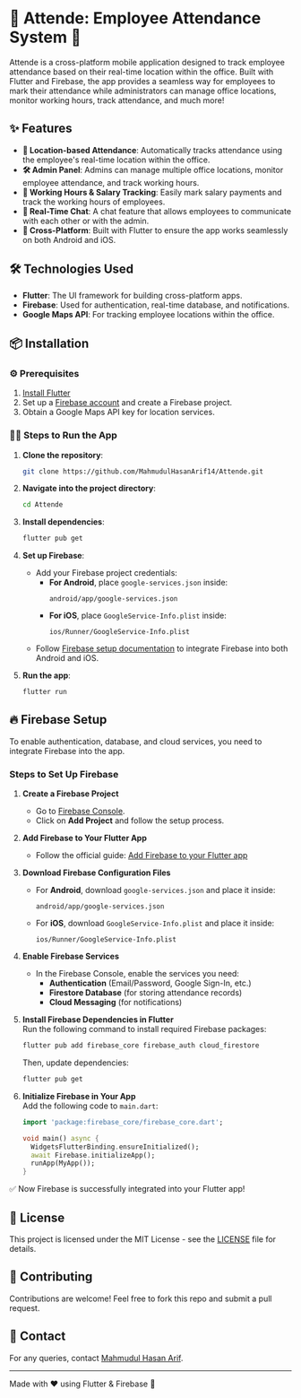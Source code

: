 # 🏢 Attende: Employee Attendance System 📍

Attende is a cross-platform mobile application designed to track employee attendance based on their real-time location within the office. Built with Flutter and Firebase, the app provides a seamless way for employees to mark their attendance while administrators can manage office locations, monitor working hours, track attendance, and much more!

## ✨ Features
- **📍 Location-based Attendance**: Automatically tracks attendance using the employee's real-time location within the office.
- **🛠️ Admin Panel**: Admins can manage multiple office locations, monitor employee attendance, and track working hours.
- **💼 Working Hours & Salary Tracking**: Easily mark salary payments and track the working hours of employees.
- **💬 Real-Time Chat**: A chat feature that allows employees to communicate with each other or with the admin.
- **📱 Cross-Platform**: Built with Flutter to ensure the app works seamlessly on both Android and iOS.

## 🛠 Technologies Used
- **Flutter**: The UI framework for building cross-platform apps.
- **Firebase**: Used for authentication, real-time database, and notifications.
- **Google Maps API**: For tracking employee locations within the office.

## 📦 Installation

### ⚙️ Prerequisites
1. [Install Flutter](https://flutter.dev/docs/get-started/install)
2. Set up a [Firebase account](https://firebase.google.com/) and create a Firebase project.
3. Obtain a Google Maps API key for location services.

### 🏃‍♂️ Steps to Run the App

1. **Clone the repository**:
   ```bash
   git clone https://github.com/MahmudulHasanArif14/Attende.git
   ```

2. **Navigate into the project directory**:
   ```bash
   cd Attende
   ```

3. **Install dependencies**:
   ```bash
   flutter pub get
   ```

4. **Set up Firebase**:
    - Add your Firebase project credentials:
        - **For Android**, place `google-services.json` inside:
          ```
          android/app/google-services.json
          ```
        - **For iOS**, place `GoogleService-Info.plist` inside:
          ```
          ios/Runner/GoogleService-Info.plist
          ```
    - Follow [Firebase setup documentation](https://firebase.flutter.dev/docs/overview) to integrate Firebase into both Android and iOS.

5. **Run the app**:
   ```bash
   flutter run
   ```

## 🔥 Firebase Setup
To enable authentication, database, and cloud services, you need to integrate Firebase into the app.

### Steps to Set Up Firebase

1. **Create a Firebase Project**
    - Go to [Firebase Console](https://console.firebase.google.com/).
    - Click on **Add Project** and follow the setup process.

2. **Add Firebase to Your Flutter App**
    - Follow the official guide: [Add Firebase to your Flutter app](https://firebase.flutter.dev/docs/overview)

3. **Download Firebase Configuration Files**
    - For **Android**, download `google-services.json` and place it inside:
      ```
      android/app/google-services.json
      ```
    - For **iOS**, download `GoogleService-Info.plist` and place it inside:
      ```
      ios/Runner/GoogleService-Info.plist
      ```

4. **Enable Firebase Services**
    - In the Firebase Console, enable the services you need:
        - **Authentication** (Email/Password, Google Sign-In, etc.)
        - **Firestore Database** (for storing attendance records)
        - **Cloud Messaging** (for notifications)

5. **Install Firebase Dependencies in Flutter**  
   Run the following command to install required Firebase packages:
   ```bash
   flutter pub add firebase_core firebase_auth cloud_firestore
   ```
   Then, update dependencies:
   ```bash
   flutter pub get
   ```

6. **Initialize Firebase in Your App**  
   Add the following code to `main.dart`:
   ```dart
   import 'package:firebase_core/firebase_core.dart';

   void main() async {
     WidgetsFlutterBinding.ensureInitialized();
     await Firebase.initializeApp();
     runApp(MyApp());
   }
   ```

✅ Now Firebase is successfully integrated into your Flutter app!

## 📜 License
This project is licensed under the MIT License - see the [LICENSE](LICENSE) file for details.

## 🤝 Contributing
Contributions are welcome! Feel free to fork this repo and submit a pull request.

## 📩 Contact
For any queries, contact [Mahmudul Hasan Arif](https://github.com/MahmudulHasanArif14).

---
Made with ❤️ using Flutter & Firebase 🚀


